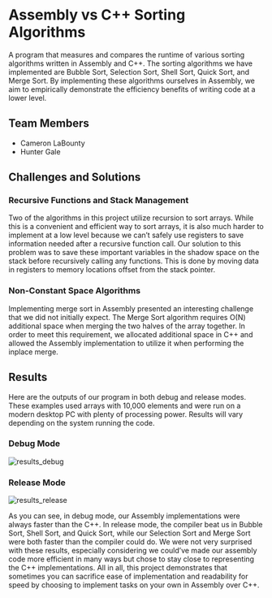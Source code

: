# Assembly vs C++ Sorting Algorithms
A program that measures and compares the runtime of various sorting algorithms written in Assembly and C++. The sorting algorithms we have implemented are Bubble Sort, Selection Sort, Shell Sort, Quick Sort, and Merge Sort. By implementing these algorithms ourselves in Assembly, we aim to empirically demonstrate the efficiency benefits of writing code at a lower level.

## Team Members
- Cameron LaBounty
- Hunter Gale

## Challenges and Solutions
### Recursive Functions and Stack Management
Two of the algorithms in this project utilize recursion to sort arrays. While this is a convenient and efficient way to sort arrays, it is also much harder to implement at a low level because we can’t safely use registers to save information needed after a recursive function call. Our solution to this problem was to save these important variables in the shadow space on the stack before recursively calling any functions. This is done by moving data in registers to memory locations offset from the stack pointer.

### Non-Constant Space Algorithms
Implementing merge sort in Assembly presented an interesting challenge that we did not initially expect. The Merge Sort algorithm requires O(N) additional space when merging the two halves of the array together. In order to meet this requirement, we allocated additional space in C++ and allowed the Assembly implementation to utilize it when performing the inplace merge.

## Results
Here are the outputs of our program in both debug and release modes. These examples used arrays with 10,000 elements and were run on a modern desktop PC with plenty of processing power. Results will vary depending on the system running the code.

### Debug Mode
![results_debug](https://user-images.githubusercontent.com/45549407/209286140-ddd18aa5-c399-452b-abb4-d4874544aece.png)

### Release Mode
![results_release](https://user-images.githubusercontent.com/45549407/209286219-d9627952-eddc-4c84-a530-7dfae31a9489.PNG)

As you can see, in debug mode, our Assembly implementations were always faster than the C++. In release mode, the compiler beat us in Bubble Sort, Shell Sort, and Quick Sort, while our Selection Sort and Merge Sort were both faster than the compiler could do. We were not very surprised with these results, especially considering we could’ve made our assembly code more efficient in many ways but chose to stay close to representing the C++ implementations. All in all, this project demonstrates that sometimes you can sacrifice ease of implementation and readability for speed by choosing to implement tasks on your own in Assembly over C++.
